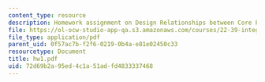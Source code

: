 ```yaml
---
content_type: resource
description: Homework assignment on Design Relationships between Core Parameters.
file: https://ol-ocw-studio-app-qa.s3.amazonaws.com/courses/22-39-integration-of-reactor-design-operations-and-safety-fall-2006/72d69b2a95ed4c1a51adfd4833337468_hw1.pdf
file_type: application/pdf
parent_uid: 0f57ac7b-f2f6-0219-0b4a-e81e02450c33
resourcetype: Document
title: hw1.pdf
uid: 72d69b2a-95ed-4c1a-51ad-fd4833337468
---
```

